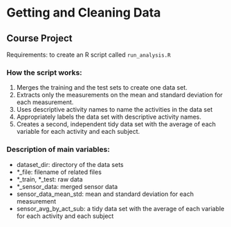 # Getting and Cleaning Data

## Course Project

Requirements: to create an R script called ```run_analysis.R```

### How the script works:

1. Merges the training and the test sets to create one data set.
2. Extracts only the measurements on the mean and standard deviation for each measurement.
3. Uses descriptive activity names to name the activities in the data set
4. Appropriately labels the data set with descriptive activity names.
5. Creates a second, independent tidy data set with the average of each variable for each activity and each subject.

### Description of main variables:

* dataset_dir: directory of the data sets
* *_file:  filename of related files
* *_train, *_test: raw data
* *_sensor_data: merged sensor data
* sensor_data_mean_std: mean and standard deviation for each measurement
* sensor_avg_by_act_sub: a tidy data set with the average of each variable for each activity and each subject
